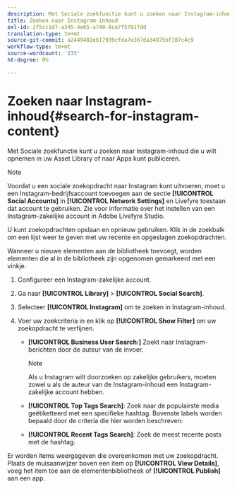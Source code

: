 ```yaml
---
description: Met Sociale zoekfunctie kunt u zoeken naar Instagram-inhoud die u wilt opnemen in uw Asset Library of naar Apps kunt publiceren.
title: Zoeken naar Instagram-inhoud
exl-id: 2f5cc1d7-a345-4e65-a740-8ce7f5791fdd
translation-type: tm+mt
source-git-commit: a2449482e617939cfda7e367da34875bf187c4c9
workflow-type: tm+mt
source-wordcount: '233'
ht-degree: 0%

---
```


# Zoeken naar Instagram-inhoud{#search-for-instagram-content}

Met Sociale zoekfunctie kunt u zoeken naar Instagram-inhoud die u wilt opnemen in uw Asset Library of naar Apps kunt publiceren.

>[!NOTE]
>
>Voordat u een sociale zoekopdracht naar Instagram kunt uitvoeren, moet u een Instagram-bedrijfsaccount toevoegen aan de sectie **[!UICONTROL Social Accounts]** in **[!UICONTROL Network Settings]** en Livefyre toestaan dat account te gebruiken. Zie [](../c-users-creating-accounts-with-studio-access/t-configure-social-accout-instagram/c-about-instagram-accounts.md#c_about_instagram_accounts) voor informatie over het instellen van een Instagram-zakelijke account in Adobe Livefyre Studio.

U kunt zoekopdrachten opslaan en opnieuw gebruiken. Klik in de zoekbalk om een lijst weer te geven met uw recente en opgeslagen zoekopdrachten.

Wanneer u nieuwe elementen aan de bibliotheek toevoegt, worden elementen die al in de bibliotheek zijn opgenomen gemarkeerd met een vinkje.

1. Configureer een Instagram-zakelijke account.
1. Ga naar **[!UICONTROL Library]** > **[!UICONTROL Social Search]**.
1. Selecteer **[!UICONTROL Instagram]** om te zoeken in Instagram-inhoud.
1. Voer uw zoekcriteria in en klik op **[!UICONTROL Show Filter]** om uw zoekopdracht te verfijnen.

   * **[!UICONTROL Business User Search:]** Zoekt naar Instagram-berichten door de auteur van de invoer.

      >[!NOTE]
      >
      >Als u Instagram wilt doorzoeken op zakelijke gebruikers, moeten zowel u als de auteur van de Instagram-inhoud een Instagram-zakelijke account hebben.

   * **[!UICONTROL Top Tags Search]**: Zoek naar de populairste media geëtiketteerd met een specifieke hashtag. Bovenste labels worden bepaald door de criteria die hier worden beschreven: [](https://developers.facebook.com/docs/instagram-api/reference/hashtag/top-media)

   * **[!UICONTROL Recent Tags Search]**: Zoek de meest recente posts met de hashtag.

Er worden items weergegeven die overeenkomen met uw zoekopdracht. Plaats de muisaanwijzer boven een item op **[!UICONTROL View Details]**, voeg het item toe aan de elementenbibliotheek of **[!UICONTROL Publish]** aan een app.
